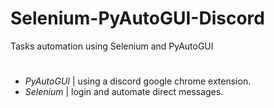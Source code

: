 # Selenium-PyAutoGUI-Discord
Tasks automation using Selenium and PyAutoGUI
#
- _PyAutoGUI_ | using a discord google chrome extension.
- _Selenium_ | login and automate direct messages.
